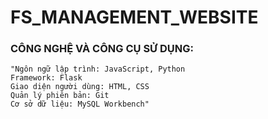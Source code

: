 # FS_MANAGEMENT_WEBSITE

### CÔNG NGHỆ VÀ CÔNG CỤ SỬ DỤNG:
    "Ngôn ngữ lập trình: JavaScript, Python
    Framework: Flask
    Giao diện người dùng: HTML, CSS
    Quản lý phiên bản: Git
    Cơ sở dữ liệu: MySQL Workbench"
